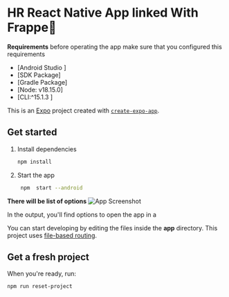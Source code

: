 # HR React Native App linked With Frappe👋


**Requirements**
before operating the app make sure that you configured this requirements

- [Android Studio ]
- [SDK Package]
- [Gradle Package]
- [Node: v18.15.0]
- [CLI:^15.1.3 ]


This is an [Expo](https://expo.dev) project created with [`create-expo-app`](https://www.npmjs.com/package/create-expo-app).

## Get started

1. Install dependencies

   ```bash
   npm install
   ```

2. Start the app

   ```bash
    npm  start --android
    ```
**There will be list of options** 
![App Screenshot](./assets/images/react-logo@3x.png)

In the output, you'll find options to open the app in a

You can start developing by editing the files inside the **app** directory. This project uses [file-based routing](https://docs.expo.dev/router/introduction).

## Get a fresh project

When you're ready, run:

```bash
npm run reset-project
```
